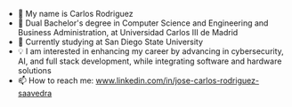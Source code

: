 - 👋 My name is Carlos Rodriguez
- 🔭 Dual Bachelor's degree in Computer Science and Engineering and Business Administration, at Universidad Carlos III de Madrid
- 🌱 Currently studying at San Diego State University
- 💡 I am interested in enhancing my career by advancing in cybersecurity, AI, and full stack development, while integrating software and hardware solutions
- 📫 How to reach me: www.linkedin.com/in/jose-carlos-rodriguez-saavedra
